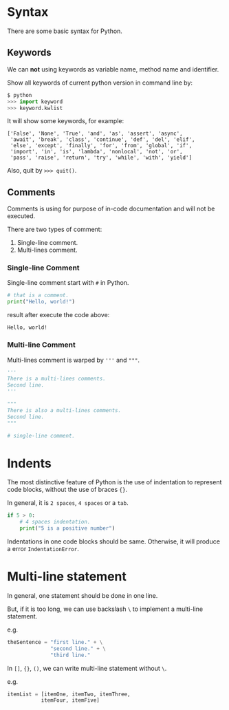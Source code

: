 # Syntax
There are some basic syntax for Python.



## Keywords
We can **not** using keywords as variable name, method name and identifier.

Show all keywords of current python version in command line by:

```python
$ python
>>> import keyword
>>> keyword.kwlist
```

It will show some keywords, for example:

```
['False', 'None', 'True', 'and', 'as', 'assert', 'async', 
 'await', 'break', 'class', 'continue', 'def', 'del', 'elif', 
 'else', 'except', 'finally', 'for', 'from', 'global', 'if', 
 'import', 'in', 'is', 'lambda', 'nonlocal', 'not', 'or', 
 'pass', 'raise', 'return', 'try', 'while', 'with', 'yield']
```

Also, quit by `>>> quit()`.



## Comments
Comments is using for purpose of in-code documentation and will not be executed.

There are two types of comment:

1. Single-line comment.
2. Multi-lines comment.



### Single-line Comment

Single-line comment start with `#` in Python.

```python
# that is a comment.
print("Hello, world!")
```

result after execute the code above:

```
Hello, world!
```



### Multi-line Comment

Multi-lines comment is warped by `'''` and `"""`.

```python
'''
There is a multi-lines comments.
Second line.
'''

"""
There is also a multi-lines comments.
Second line.
"""

# single-line comment.
```



# Indents
The most distinctive feature of Python is the use of indentation to represent code blocks, without the use of braces `{}`.

In general, it is `2 spaces`, `4 spaces` or a `tab`.

```python
if 5 > 0:
    # 4 spaces indentation.
    print("5 is a positive number")
```


Indentations in one code blocks should be same. Otherwise, it will produce a error `IndentationError`.



# Multi-line statement
In general, one statement should be done in one line.

But, if it is too long, we can use backslash `\` to implement a multi-line statement.

e.g.

```python
theSentence = "first line." + \
              "second line." + \
              "third line."
```



In `[]`, `{}`, `()`, we can write multi-line statement without `\`.

e.g.

```python
itemList = [itemOne, itemTwo, itemThree,
           itemFour, itemFive]
```
